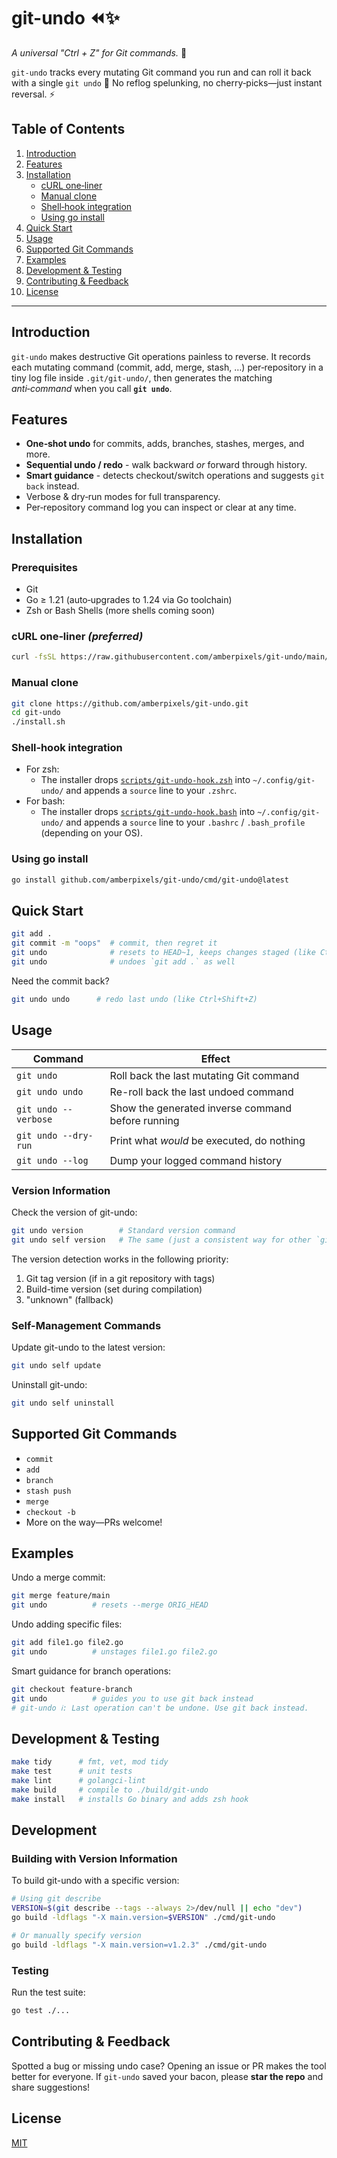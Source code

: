 # git-undo ⏪✨

*A universal "Ctrl + Z" for Git commands.* 🔄

`git-undo` tracks every mutating Git command you run and can roll it back with a single `git undo` 🚀
No reflog spelunking, no cherry‑picks—just instant reversal. ⚡

## Table of Contents
1. [Introduction](#introduction)
2. [Features](#features)
3. [Installation](#installation)
   - [cURL one‑liner](#curl-one-liner-preferred)
   - [Manual clone](#manual-clone)
   - [Shell‑hook integration](#shell-hook-integration)
   - [Using go install](#using-go-install)
4. [Quick Start](#quick-start)
5. [Usage](#usage)
6. [Supported Git Commands](#supported-git-commands)
7. [Examples](#examples)
8. [Development & Testing](#development--testing)
9. [Contributing & Feedback](#contributing--feedback)
10. [License](#license)

---

## Introduction
`git-undo` makes destructive Git operations painless to reverse.
It records each mutating command (commit, add, merge, stash, …) per‑repository in a tiny log file inside `.git/git-undo/`,
then generates the matching *anti‑command* when you call **`git undo`**.

## Features
- **One‑shot undo** for commits, adds, branches, stashes, merges, and more.
- **Sequential undo / redo** - walk backward *or* forward through history.
- **Smart guidance** - detects checkout/switch operations and suggests `git back` instead.
- Verbose & dry‑run modes for full transparency.
- Per‑repository command log you can inspect or clear at any time.

## Installation

### Prerequisites
* Git
* Go ≥ 1.21 (auto‑upgrades to 1.24 via Go toolchain)
* Zsh or Bash Shells (more shells coming soon)

### cURL one‑liner *(preferred)*

```bash
curl -fsSL https://raw.githubusercontent.com/amberpixels/git-undo/main/install.sh | bash
```

### Manual clone
```bash
git clone https://github.com/amberpixels/git-undo.git
cd git-undo
./install.sh
```

### Shell‑hook integration
- For zsh:
  - The installer drops [`scripts/git-undo-hook.zsh`](scripts/git-undo-hook.zsh) into `~/.config/git-undo/`
and appends a `source` line to your `.zshrc`.
- For bash:
  - The installer drops [`scripts/git-undo-hook.bash`](scripts/git-undo-hook.bash) into `~/.config/git-undo/`
and appends a `source` line to your `.bashrc` / `.bash_profile` (depending on your OS).

### Using go install

```bash
go install github.com/amberpixels/git-undo/cmd/git-undo@latest
```

## Quick Start
```bash
git add .
git commit -m "oops"  # commit, then regret it
git undo              # resets to HEAD~1, keeps changes staged (like Ctrl+Z)
git undo              # undoes `git add .` as well
```

Need the commit back?
```bash
git undo undo      # redo last undo (like Ctrl+Shift+Z)
```

## Usage
| Command              | Effect                                            |
|----------------------|---------------------------------------------------|
| `git undo`           | Roll back the last mutating Git command           |
| `git undo undo`      | Re-roll back the last undoed command              |
| `git undo --verbose` | Show the generated inverse command before running |
| `git undo --dry-run` | Print what *would* be executed, do nothing        |
| `git undo --log`     | Dump your logged command history                  |

### Version Information

Check the version of git-undo:

```bash
git undo version        # Standard version command
git undo self version   # The same (just a consistent way for other `git undo self` commands)
```

The version detection works in the following priority:
1. Git tag version (if in a git repository with tags)
2. Build-time version (set during compilation)
3. "unknown" (fallback)

### Self-Management Commands

Update git-undo to the latest version:

```bash
git undo self update 
```

Uninstall git-undo:

```bash
git undo self uninstall
```

## Supported Git Commands
* `commit`
* `add`
* `branch`
* `stash push`
* `merge`
* `checkout -b`
* More on the way—PRs welcome!

## Examples
Undo a merge commit:
```bash
git merge feature/main
git undo          # resets --merge ORIG_HEAD
```

Undo adding specific files:
```bash
git add file1.go file2.go
git undo          # unstages file1.go file2.go
```

Smart guidance for branch operations:
```bash
git checkout feature-branch
git undo          # guides you to use git back instead
# git-undo ℹ️: Last operation can't be undone. Use git back instead.
```

## Development & Testing
```bash
make tidy      # fmt, vet, mod tidy
make test      # unit tests
make lint      # golangci‑lint
make build     # compile to ./build/git-undo
make install   # installs Go binary and adds zsh hook
```

## Development

### Building with Version Information

To build git-undo with a specific version:

```bash
# Using git describe
VERSION=$(git describe --tags --always 2>/dev/null || echo "dev")
go build -ldflags "-X main.version=$VERSION" ./cmd/git-undo

# Or manually specify version
go build -ldflags "-X main.version=v1.2.3" ./cmd/git-undo
```

### Testing

Run the test suite:

```bash
go test ./...
```

## Contributing & Feedback
Spotted a bug or missing undo case?
Opening an issue or PR makes the tool better for everyone.
If `git-undo` saved your bacon, please **star the repo** and share suggestions!

## License
[MIT](LICENSE)
